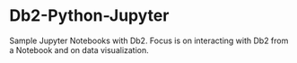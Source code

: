 # Db2-Python-Jupyter

Sample Jupyter Notebooks with Db2. Focus is on interacting with Db2 from a Notebook and on data visualization.
